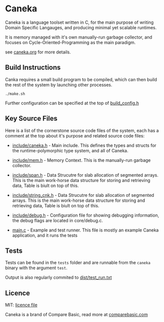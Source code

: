 # Caneka

Caneka is a language toolset written in C, for the main purpose of writing Domain Specific Langauges, and producing minimal yet scalable runtimes.

It is memory managed with it's own manually-run garbage collector, and focuses on Cycle-Oriented-Programming as the main paradigm.

see [caneka.org](https://caneka.org) for more details.

## Build Instructions

Canka requires a small build program to be compiled, which can then build the rest of the system by launching other processes.

    ./make.sh

Further configuration can be specified at the top of [build_config.h](./build_config.h)

## Key Source Files

Here is a list of the cornerstone source code files of the system, each has a comment at the top about it's purpose and related source code files:

- [include/caneka.h](./include/caneka.h) - Main include. This defines the types and structs for the runtime-polymorphic type system, and
all of Caneka.

- [include/mem.h](./include/mem.h) - Memory Context. This is the manually-run garbage collector.

- [include/span.h](./include/span.h) - Data Strucutre for slab allocation of segmented arrays. This is the main work-horse data structure for storing and retrieving data, Table is biult on top of this.

- [include/string_cnk.h](./include/string_cnk.h) - Data Strucutre for slab allocation of segmented arrays. This is the main work-horse data structure for storing and retrieving data, Table is biult on top of this.

- [include/debug.h](./include/debug.h) - Configuration file for showing debugging information, the debug flags are located in core/debug.c.

- [main.c](./main.c) - Example and test runner. This file is mostly an example Caneka application, and it runs the tests

## Tests

Tests can be found in the `tests` folder and are runnable from the `caneka` binary with the argument `test`.

Output is also regularly commited to [dist/test_run.txt](./dist/test_run.txt)

## Licence

MIT: [licence file](./LICENCE)

Caneka is a brand of Compare Basic, read more at [comparebasic.com](https://comparebasic.com)

